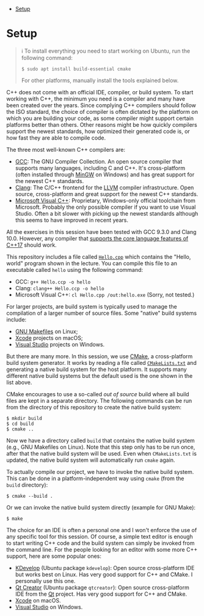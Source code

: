 - [Setup](#setup)

# Setup

> :information_source: To install everything you need to start working on Ubuntu, run the following command:
> ```shell
> $ sudo apt install build-essential cmake
> ```
> For other platforms, manually install the tools explained below.

C++ does not come with an official IDE, compiler, or build system.
To start working with C++, the minimum you need is a compiler and many have been created over the years.
Since complying C++ compilers should follow the ISO standard, the choice of compiler is often dictated by the platform on which you are building your code, as some compiler might support certain platforms better than others.
Other reasons might be how quickly compilers support the newest standards, how optimized their generated code is, or how fast they are able to compile code.

The three most well-known C++ compilers are:
- [GCC][gcc]: The GNU Compiler Collection.
  An open source compiler that supports many languages, including C and C++.
  It's cross-platform (often installed through [MinGW][mingw] on Windows) and has great support for the newest C++ standards.
- [Clang][clang]: The C/C++ frontend for the [LLVM][llvm] compiler infrastructure.
  Open source, cross-platform and great support for the newest C++ standards.
- [Microsoft Visual C++][msvc]: Proprietary, Windows-only official toolchain from Microsoft.
  Probably the only possible compiler if you want to use Visual Studio.
  Often a bit slower with picking up the newest standards although this seems to have improved in recent years.

All the exercises in this session have been tested with GCC 9.3.0 and Clang 10.0.
However, any compiler that [supports the core language features of C++17][c++17 support] should work.

This repository includes a file called [`Hello.cpp`](Hello.cpp) which contains the "Hello, world" program shown in the lecture.
You can compile this file to an executable called `hello` using the following command:
- GCC: `g++ Hello.ccp -o hello`
- Clang: `clang++ Hello.ccp -o hello`
- Microsoft Visual C++: `cl Hello.cpp /out:hello.exe` (Sorry, not tested.)

For larger projects, are build system is typically used to manage the compilation of a larger number of source files.
Some "native" build systems include:
- [GNU Makefiles][gnu make] on Linux;
- [Xcode] projects on macOS;
- [Visual Studio][vs] projects on Windows.

But there are many more.
In this session, we use [CMake][cmake], a cross-platform build system generator.
It works by reading a file called [`CMakeLists.txt`](CMakeLists.txt) and generating a native build system for the host platform.
It supports many different native build systems but the default used is the one shown in the list above.

CMake encourages to use a so-called _out of source_ build where all build files are kept in a separate directory.
The following commands can be run from the directory of this repository to create the native build system:
```shell
$ mkdir build
$ cd build
$ cmake ..
```

Now we have a directory called `build` that contains the native build system (e.g., GNU Makefiles on Linux).
Note that this step only has to be run once, after that the native build system will be used.
Even when `CMakeLists.txt` is updated, the native build system will automatically run `cmake` again.

To actually compile our project, we have to invoke the native build system.
This can be done in a platform-independent way using `cmake` (from the `build` directory):
```shell
$ cmake --build .
```

Or we can invoke the native build system directly (example for GNU Make):
```shell
$ make
```

The choice for an IDE is often a personal one and I won't enforce the use of any specific tool for this session.
Of course, a simple text editor is enough to start writing C++ code and the build system can simply be invoked from the command line.
For the people looking for an editor with some more C++ support, here are some popular ones:
- [KDevelop][kdevelop] (Ubuntu package `kdevelop`): Open source cross-platform IDE but works best on Linux.
  Has very good support for C++ and CMake.
  I personally use this one.
- [Qt Creator][qtcreator] (Ubuntu package `qtcreator`): Open source cross-platform IDE from the [Qt][qt] project.
  Has very good support for C++ and CMake.
- [Xcode][xcode] on macOS.
- [Visual Studio][vs] on Windows.

[gcc]: https://gcc.gnu.org/
[mingw]: http://www.mingw.org/
[clang]: https://clang.llvm.org/
[llvm]: https://www.llvm.org/
[msvc]: https://docs.microsoft.com/en-us/cpp
[c++17 support]: https://en.cppreference.com/w/cpp/compiler_support/17
[gnu make]: https://www.gnu.org/software/make/
[xcode]: https://developer.apple.com/xcode/
[vs]: https://visualstudio.microsoft.com/vs/
[cmake]: https://cmake.org/
[kdevelop]: https://www.kdevelop.org/
[qtcreator]: https://wiki.qt.io/Qt_Creator
[qt]: https://www.qt.io/
